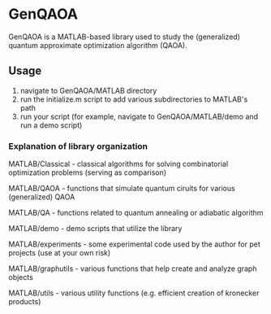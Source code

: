 # GenQAOA
GenQAOA is a MATLAB-based library used to study the (generalized) quantum approximate optimization algorithm (QAOA).

## Usage

1) navigate to GenQAOA/MATLAB directory
2) run the initialize.m script to add various subdirectories to MATLAB's path
3) run your script (for example, navigate to GenQAOA/MATLAB/demo and run a demo script)

### Explanation of library organization

MATLAB/Classical - classical algorithms for solving combinatorial optimization problems (serving as comparison)

MATLAB/QAOA - functions that simulate quantum ciruits for various (generalized) QAOA 

MATLAB/QA - functions related to quantum annealing or adiabatic algorithm

MATLAB/demo - demo scripts that utilize the library 

MATLAB/experiments - some experimental code used by the author for pet projects (use at your own risk)

MATLAB/graphutils - various functions that help create and analyze graph objects

MATLAB/utils - various utility functions (e.g. efficient creation of kronecker products)
